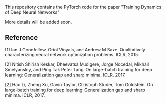 This repository contains the PyTorch code for the paper "Training Dynamics of Deep Neural Networks"

More details will be added soon.

## Reference

[1] Ian J Goodfellow, Oriol Vinyals, and Andrew M Saxe. Qualitatively characterizing neural network optimization problems. ICLR, 2015.

[2] Nitish Shirish Keskar, Dheevatsa Mudigere, Jorge Nocedal, Mikhail Smelyanskiy, and Ping Tak Peter Tang. On large-batch training for deep learning: Generalization gap and sharp minima. ICLR, 2017.

[2] Hao Li, Zheng Xu, Gavin Taylor, Christoph Studer, Tom Goldstein. On large-batch training for deep learning: Generalization gap and sharp minima. ICLR, 2017.

